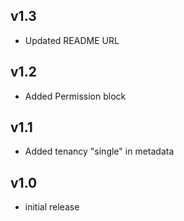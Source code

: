 v1.3
----
- Updated README URL 

v1.2
----
- Added Permission block

v1.1
----
- Added tenancy "single" in metadata

v1.0
----
- initial release
